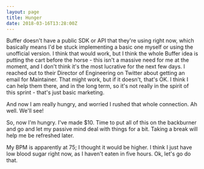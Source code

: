 ```yaml
---
layout: page
title: Hunger
date: 2018-03-16T13:28:00Z
---
```


Buffer doesn't have a public SDK or API that they're using right now, which basically means I'd be stuck implementing a basic one myself or using the unofficial version. I think that would work, but I think the whole Buffer idea is putting the cart before the horse - this isn't a massive need for me at the moment, and I don't think it's the most lucrative for the next few days. I reached out to their Director of Engineering on Twitter about getting an email for Maintainer. That might work, but if it doesn't, that's OK. I think I can help them there, and in the long term, so it's not really in the spirit of this sprint - that's just basic marketing.

And now I am really hungry, and worried I rushed that whole connection. Ah well. We'll see!

So, now I'm hungry. I've made $10. Time to put all of this on the backburner and go and let my passive mind deal with things for a bit. Taking a break will help me be refreshed later.

My BPM is apparently at 75; I thought it would be higher. I think I just have low blood sugar right now, as I haven't eaten in five hours. Ok, let's go do that.